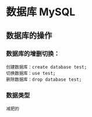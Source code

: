 # 数据库 MySQL
## 数据库的操作

### 数据库的增删切换：

    创建数据库：create database test;
    切换数据库：use test;
    删除数据库：drop database test;
### 数据类型
    减肥的
    


